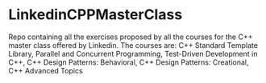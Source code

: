 # LinkedinCPPMasterClass
Repo containing all the exercises proposed by all the courses for the C++ master class offered by Linkedin. The courses are: C++ Standard Template Library, Parallel and Concurrent Programming, Test-Driven Development in C++, C++ Design Patterns: Behavioral, C++ Design Patterns: Creational, C++ Advanced Topics
